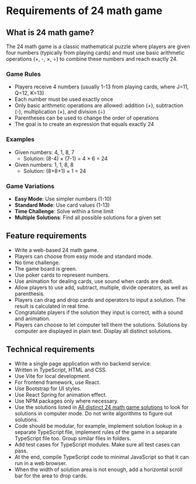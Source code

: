 # Requirements of 24 math game

## What is 24 math game?

The 24 math game is a classic mathematical puzzle where players are given four numbers (typically from playing cards) and must use basic arithmetic operations (+, -, ×, ÷) to combine these numbers and reach exactly 24.

### Game Rules

- Players receive 4 numbers (usually 1-13 from playing cards, where J=11, Q=12, K=13)
- Each number must be used exactly once
- Only basic arithmetic operations are allowed: addition (+), subtraction (-), multiplication (×), and division (÷)
- Parentheses can be used to change the order of operations
- The goal is to create an expression that equals exactly 24

### Examples

- Given numbers: 4, 1, 8, 7
  - Solution: (8-4) × (7-1) = 4 × 6 = 24
- Given numbers: 1, 1, 8, 8
  - Solution: (8+8+1) × 1 = 24

### Game Variations

- **Easy Mode**: Use simpler numbers (1-10)
- **Standard Mode**: Use card values (1-13)
- **Time Challenge**: Solve within a time limit
- **Multiple Solutions**: Find all possible solutions for a given set

## Feature requirements

* Write a web-based 24 math game.
* Players can choose from easy mode and standard mode.
* No time challenge.
* The game board is green.
* Use poker cards to represent numbers.
* Use animation for dealing cards, use sound when cards are dealt.
* Allow players to use add, subtract, multiple, divide operators, as well as parenthesis.
* Players can drag and drop cards and operators to input a solution. The result is calculated in real time.
* Congratulate players if the solution they input is correct, with a sound and animation.
* Players can choose to let computer tell them the solutions. Solutions by computer are displayed in plain text. Display all distinct solutions.

## Technical requirements

* Write a single page application with no backend service.
* Written in TypeScript, HTML and CSS.
* Use Vite for local development.
* For frontend framework, use React.
* Use Bootstrap for UI styles.
* Use React Spring for animation effect.
* Use NPM packages only where necessary.
* Use the solutions listed in [All distinct 24 math game solutions](https://www.4nums.com/solutions/allsolutions/) to look for solutions in computer mode. Do not write algorithms to figure out solutions.
* Code should be modular, for example, implement solution lookup in a separate TypeScript file, implement rules of the game in a separate TypeScript file too. Group similar files in folders.
* Add test cases for TypeScript modules. Make sure all test cases can pass.
* At the end, compile TypeScript code to minimal JavaScript so that it can run in a web browser.
* When the width of solution area is not enough, add a horizontal scroll bar for the area to drop cards.
